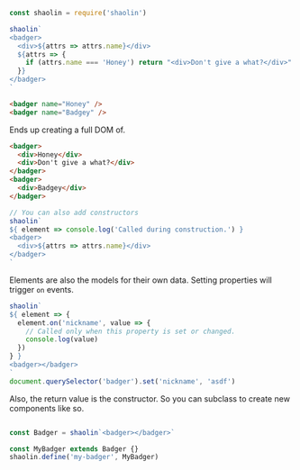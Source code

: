 


```javascript
const shaolin = require('shaolin')

shaolin`
<badger>
  <div>${attrs => attrs.name}</div>
  ${attrs => {
    if (attrs.name === 'Honey') return "<div>Don't give a what?</div>"
  }}
</badger>
`
```

```html
<badger name="Honey" />
<badger name="Badgey" />
```

Ends up creating a full DOM of.

```html
<badger>
  <div>Honey</div>
  <div>Don't give a what?</div>
</badger>
<badger>
  <div>Badgey</div>
</badger>
```

```javascript
// You can also add constructors
shaolin`
${ element => console.log('Called during construction.') }
<badger>
  <div>${attrs => attrs.name}</div>
</badger>
`
```

Elements are also the models for their own data. Setting properties
will trigger `on` events.

```javascript
shaolin`
${ element => {
  element.on('nickname', value => {
    // Called only when this property is set or changed.
    console.log(value)
  })
} }
<badger></badger>
`
document.querySelector('badger').set('nickname', 'asdf')
```

Also, the return value is the constructor. So you can subclass to create new
components like so.

```javascript

const Badger = shaolin`<badger></badger>`

const MyBadger extends Badger {}
shaolin.define('my-badger', MyBadger)
```
